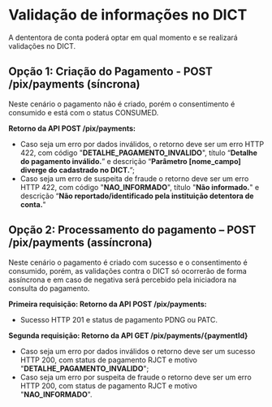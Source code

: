 # Validação de informações no DICT

A dententora de conta poderá optar em qual momento e se realizará validações no DICT.

## Opção 1: Criação do Pagamento - POST /pix/payments (síncrona)

Neste cenário o pagamento não é criado, porém o consentimento é consumido e está com o status CONSUMED.

**Retorno da API POST /pix/payments:**

- Caso seja um erro por dados inválidos, o retorno deve ser um erro HTTP 422, com código "**DETALHE_PAGAMENTO_INVALIDO**", título “**Detalhe do pagamento inválido.**” e descrição “**Parâmetro \[nome_campo\] diverge do cadastrado no DICT.**”;
- Caso seja um erro de suspeita de fraude o retorno deve ser um erro HTTP 422, com código "**NAO_INFORMADO**", título "**Não informado.**" e descrição “**Não reportado/identificado pela instituição detentora de conta.**"

## Opção 2: Processamento do pagamento – POST /pix/payments (assíncrona)

Neste cenário o pagamento é criado com sucesso e o consentimento é consumido, porém, as validações contra o DICT só ocorrerão de forma assíncrona e em caso de negativa será percebido pela iniciadora na consulta do pagamento.

**Primeira requisição: Retorno da API POST /pix/payments:**

- Sucesso HTTP 201 e status de pagamento PDNG ou PATC.

**Segunda requisição: Retorno da API GET /pix/payments/{paymentId}**

- Caso seja um erro por dados inválidos o retorno deve ser um sucesso HTTP 200, com status de pagamento RJCT e motivo "**DETALHE_PAGAMENTO_INVALIDO**";
- Caso seja um erro por suspeita de fraude o retorno deve ser um erro HTTP 200, com status de pagamento RJCT e motivo "**NAO_INFORMADO**".
